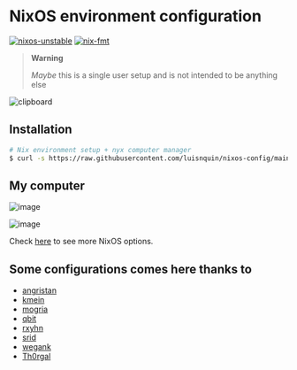# NixOS environment configuration

[![nixos-unstable](https://img.shields.io/badge/NixOS-unstable-informational.svg?style=flat&logo=nixos&logoColor=dee1e6&colorA=101419&colorB=70a5eb)](https://github.com/nixos/nixpkgs)
[![nix-fmt](https://github.com/luisnquin/nixos-config/actions/workflows/style.yml/badge.svg)](https://github.com/luisnquin/nixos-config/actions/workflows/style.yml)

> **Warning**
>
> _Maybe_ this is a single user setup and is not intended to be anything else

![clipboard](https://github.com/luisnquin/nixos-config/assets/86449787/b9c8967a-eae8-4c29-adf6-6626a0a3326e)

## Installation

```bash
# Nix environment setup + nyx computer manager
$ curl -s https://raw.githubusercontent.com/luisnquin/nixos-config/main/bootstrap.sh | sh
```

## My computer

![image](https://github.com/luisnquin/nixos-config/assets/86449787/43208b4a-d448-4bcb-9793-e11e0b80c75f)

![image](https://i.ibb.co/0mqcSg6/s.png)

Check [here](https://nmikhailov.github.io/nixpkgs/ch-options.html) to see more NixOS options.

## Some configurations comes here thanks to

- [angristan](https://github.com/angristan/nixos-config)
- [kmein](https://github.com/kmein/niveum)
- [mogria](https://github.com/mogria/nixpkgs-config)
- [qbit](https://github.com/qbit/nix-conf)
- [rxyhn](https://github.com/rxyhn/dotfiles)
- [srid](https://github.com/srid/nixos-config)
- [wegank](https://github.com/wegank/nixos-config)
- [Th0rgal](https://github.com/Th0rgal/horus-nix-home)
